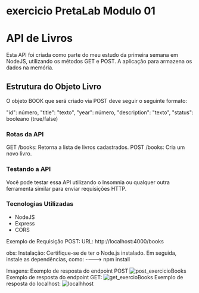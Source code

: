 # exercicio PretaLab Modulo 01 
# API de Livros 

Esta API foi criada como parte do meu estudo da primeira semana em NodeJS, utilizando os métodos GET e POST.
A aplicação para armazena os dados na memória.

## Estrutura do Objeto Livro

O objeto BOOK que será criado via POST deve seguir o seguinte formato:



  "id": número,
  "title": "texto",
  "year": número,
  "description": "texto",
  "status": booleano (true/false)



### Rotas da API
GET /books: Retorna a lista de livros cadastrados.
POST /books: Cria um novo livro.

### Testando a API
Você pode testar essa API utilizando o Insomnia ou qualquer outra ferramenta similar para enviar requisições HTTP.

### Tecnologias Utilizadas
  - NodeJS
  - Express
  - CORS

Exemplo de Requisição POST:
URL: http://localhost:4000/books

obs: Instalação: Certifique-se de ter o Node.js instalado.
Em seguida, instale as dependências, como:
----> npm install

Imagens:
Exemplo de resposta do endpoint POST 
![post_exercicioBooks](https://github.com/user-attachments/assets/c0e455f3-f4ce-48ed-b483-922b3df35e8d)
Exemplo de resposta do endpoint GET:
![get_exercioBooks](https://github.com/user-attachments/assets/073e7462-35a0-42cd-abce-6d058eed197e)
Exemplo de resposta do localhost:
![localhhost](https://github.com/user-attachments/assets/9089fc6c-4cbe-45d1-9cf9-4720a1f92ea5)






